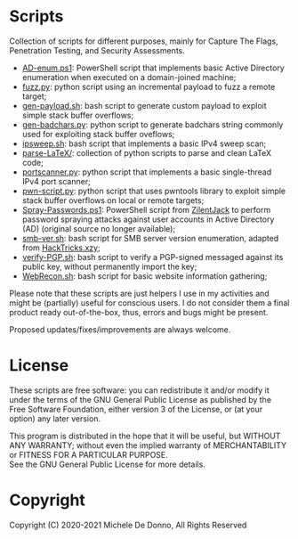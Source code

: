 # Scripts

Collection of scripts for different purposes, mainly for Capture The Flags, Penetration Testing, and Security Assessments.

* [AD-enum.ps1](AD-enum.ps1): PowerShell script that implements basic Active Directory enumeration when executed on a domain-joined machine;
* [fuzz.py](fuzz.py): python script using an incremental payload to fuzz a remote target;
* [gen-payload.sh](gen-payload.sh): bash script to generate custom payload to exploit simple stack buffer overflows;
* [gen-badchars.py](gen-badchars.py): python script to generate badchars string commonly used for exploiting stack buffer oveflows;
* [ipsweep.sh](ipsweep.sh): bash script that implements a basic IPv4 sweep scan;
* [parse-LaTeX/](parse-LaTeX/): collection of python scripts to parse and clean LaTeX code;
* [portscanner.py](portscanner.py): python script that implements a basic single-thread IPv4 port scanner;
* [pwn-script.py](pwn-script.py): python script that uses pwntools library to exploit simple stack buffer overflows on local or remote targets;
* [Spray-Passwords.ps1](Spray-Passwords.ps1): PowerShell script from [ZilentJack](https://github.com/ZilentJack/Spray-Passwords/blob/master/Spray-Passwords.ps1) to perform password spraying attacks against user accounts in Active Directory (AD) (original source no longer available);
* [smb-ver.sh](smb-ver.sh): bash script for SMB server version enumeration, adapted from [HackTricks.xzy](https://book.hacktricks.xyz/network-services-pentesting/pentesting-smb);
* [verify-PGP.sh](verify-PGP.sh): bash script to verify a PGP-signed messaged against its public key, without permanently import the key;
* [WebRecon.sh](WebRecon.sh): bash script for basic website information gathering;

Please note that these scripts are just helpers I use in my activities and might be (partially) useful for conscious users. I do not consider them a final product ready out-of-the-box, thus, errors and bugs might be present.

Proposed updates/fixes/improvements are always welcome.

# License
These scripts are free software: you can redistribute it and/or modify it under the terms of the GNU General Public License as published by the Free Software Foundation, either version 3 of the License, or (at your option) any later version.

This program is distributed in the hope that it will be useful, but WITHOUT ANY WARRANTY; without even the implied warranty of  MERCHANTABILITY or FITNESS FOR A PARTICULAR PURPOSE.  
See the GNU General Public License for more details.

# Copyright

Copyright (C) 2020-2021 Michele De Donno, All Rights Reserved
